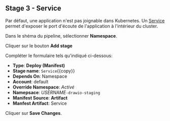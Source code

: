 ## Stage 3 - Service

Par défaut, une application n'est pas joignable dans Kubernetes.
Un [Service](https://kubernetes.io/docs/concepts/services-networking/service/) permet d'exposer le port d'écoute de l'application à l'intérieur du cluster.

Dans le shéma du pipeline, sélectionner **Namespace**.

Cliquer sur le bouton **Add stage**

Compléter le formulaire tels qu'indiqué ci-dessous:

* **Type**: **Deploy (Manifest)**
* **Stage name**: `Service`{{copy}}
* **Depends On**: Namespace
* **Account**: default
* **Override Namespace**: _Activé_
* **Namepsace**: _USERNAME_`-drawio-staging`
* **Manifest Source**: **Artifact**
* **Manfest Artifact**: Service


Cliquer sur **Save Changes**.
